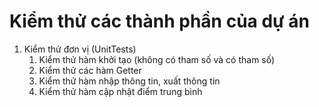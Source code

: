 # Kiểm thử các thành phần của dự án

1. Kiểm thử đơn vị (UnitTests)
    1. Kiểm thử hàm khởi tạo (không có tham số và có tham số)
    2. Kiểm thử các hàm Getter
    3. Kiểm thử hàm nhập thông tin, xuất thông tin
    4. Kiểm thử hàm cập nhật điểm trung bình
